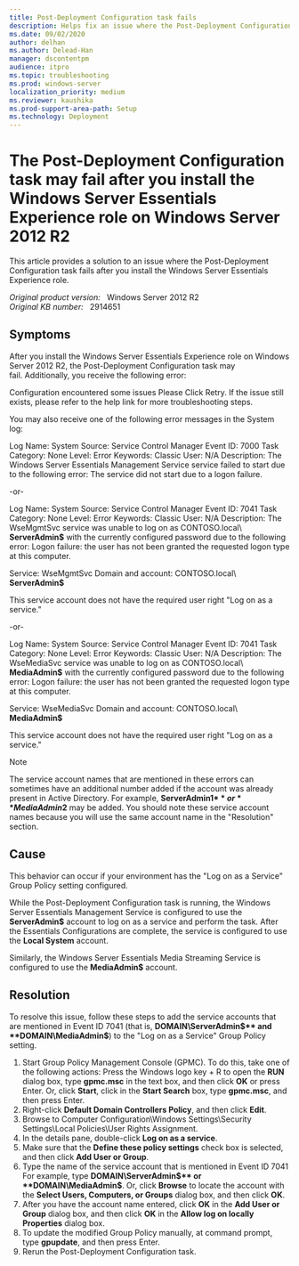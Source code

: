 ```yaml
---
title: Post-Deployment Configuration task fails
description: Helps fix an issue where the Post-Deployment Configuration task fails after you install the Windows Server Essentials Experience role.
ms.date: 09/02/2020
author: delhan
ms.author: Delead-Han
manager: dscontentpm
audience: itpro
ms.topic: troubleshooting
ms.prod: windows-server
localization_priority: medium
ms.reviewer: kaushika
ms.prod-support-area-path: Setup
ms.technology: Deployment
---
```

# The Post-Deployment Configuration task may fail after you install the Windows Server Essentials Experience role on Windows Server 2012 R2

This article provides a solution to an issue where the Post-Deployment Configuration task fails after you install the Windows Server Essentials Experience role.

_Original product version:_ &nbsp; Windows Server 2012 R2  
_Original KB number:_ &nbsp; 2914651

## Symptoms

After you install the Windows Server Essentials Experience role on Windows Server 2012 R2, the Post-Deployment Configuration task may fail. Additionally, you receive the following error:  

Configuration encountered some issues 
 Please Click Retry. If the issue still exists, please refer to the help link for more troubleshooting steps. 

You may also receive one of the following error messages in the System log:  

Log Name: System 
 Source: Service Control Manager 
 Event ID: 7000 
 Task Category: None 
 Level: Error 
 Keywords: Classic 
 User: N/A 
 Description: 
 The Windows Server Essentials Management Service service failed to start due to the following error: 
 The service did not start due to a logon failure.  

-or-  

Log Name: System 
 Source: Service Control Manager 
 Event ID: 7041 
 Task Category: None 
 Level: Error 
 Keywords: Classic 
 User: N/A 
 Description: 
 The WseMgmtSvc service was unable to log on as CONTOSO.local\ **ServerAdmin$** with the currently configured password due to the following error: 
 Logon failure: the user has not been granted the requested logon type at this computer.  

Service: WseMgmtSvc 
 Domain and account: CONTOSO.local\ **ServerAdmin$**  

This service account does not have the required user right "Log on as a service."  

-or-  

Log Name: System 
 Source: Service Control Manager 
 Event ID: 7041 
 Task Category: None 
 Level: Error 
 Keywords: Classic 
 User: N/A 
 Description: 
 The WseMediaSvc service was unable to log on as CONTOSO.local\ **MediaAdmin$** with the currently configured password due to the following error: 
 Logon failure: the user has not been granted the requested logon type at this computer.  

Service: WseMediaSvc 
 Domain and account: CONTOSO.local\ **MediaAdmin$**  

This service account does not have the required user right "Log on as a service."  

> [!NOTE]
> The service account names that are mentioned in these errors can sometimes have an additional number added if the account was already present in Active Directory. For example, **ServerAdmin1$** or **MediaAdmin2$** may be added. You should note these service account names because you will use the same account name in the "Resolution" section. 

## Cause

This behavior can occur if your environment has the "Log on as a Service" Group Policy setting configured.

While the Post-Deployment Configuration task is running, the Windows Server Essentials Management Service is configured to use the **ServerAdmin$** account to log on as a service and perform the task. After the Essentials Configurations are complete, the service is configured to use the **Local System** account.  

Similarly, the Windows Server Essentials Media Streaming Service is configured to use the **MediaAdmin$** account. 

## Resolution

To resolve this issue, follow these steps to add the service accounts that are mentioned in Event ID 7041 (that is, **DOMAIN\ServerAdmin$** and **DOMAIN\MediaAdmin$**) to the "Log on as a Service" Group Policy setting.
1. Start Group Policy Management Console (GPMC). To do this, take one of the following actions: Press the Windows logo key + R to open the **RUN** dialog box, type **gpmc.msc** in the text box, and then click **OK** or press Enter. Or, click **Start**, click in the **Start Search** box, type **gpmc.msc**, and then press Enter.
2. Right-click **Default Domain Controllers Policy**, and then click **Edit**.
3. Browse to Computer Configuration\Windows Settings\Security Settings\Local Policies\User Rights Assignment.
4. In the details pane, double-click **Log on as a service**.
5. Make sure that the **Define these policy settings** check box is selected, and then click **Add User or Group**.
6. Type the name of the service account that is mentioned in Event ID 7041 For example, type **DOMAIN\ServerAdmin$** or **DOMAIN\MediaAdmin$**. Or, click **Browse** to locate the account with the **Select Users, Computers, or Groups** dialog box, and then click **OK**.
7. After you have the account name entered, click **OK** in the **Add User or Group** dialog box, and then click **OK** in the **Allow log on locally Properties** dialog box.
8. To update the modified Group Policy manually, at command prompt, type **gpupdate**, and then press Enter.
9. Rerun the Post-Deployment Configuration task.

